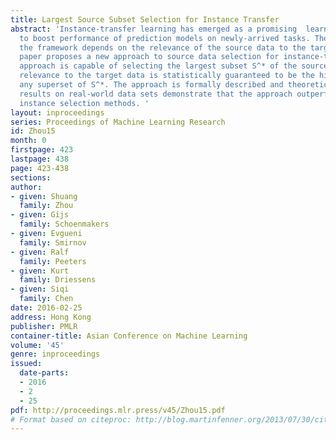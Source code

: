 ```yaml
---
title: Largest Source Subset Selection for Instance Transfer
abstract: 'Instance-transfer learning has emerged as a promising  learning framework
  to boost performance of prediction models on newly-arrived tasks. The success of
  the framework depends on the relevance of the source data to the target data. This
  paper proposes a new approach to source data selection for instance-transfer learning.  The
  approach is capable of selecting the largest subset S^* of the source data which
  relevance to the target data is statistically guaranteed to be the highest among
  any superset of S^*. The approach is formally described and theoretically justified.  Experimental
  results on real-world data sets demonstrate that the approach outperforms existing
  instance selection methods. '
layout: inproceedings
series: Proceedings of Machine Learning Research
id: Zhou15
month: 0
firstpage: 423
lastpage: 438
page: 423-438
sections: 
author:
- given: Shuang
  family: Zhou
- given: Gijs
  family: Schoenmakers
- given: Evgueni
  family: Smirnov
- given: Ralf
  family: Peeters
- given: Kurt
  family: Driessens
- given: Siqi
  family: Chen
date: 2016-02-25
address: Hong Kong
publisher: PMLR
container-title: Asian Conference on Machine Learning
volume: '45'
genre: inproceedings
issued:
  date-parts:
  - 2016
  - 2
  - 25
pdf: http://proceedings.mlr.press/v45/Zhou15.pdf
# Format based on citeproc: http://blog.martinfenner.org/2013/07/30/citeproc-yaml-for-bibliographies/
---
```

